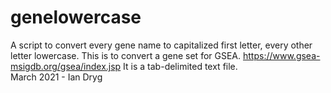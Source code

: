 # genelowercase
A script to convert every gene name to capitalized first letter, every other letter lowercase. This is to convert a gene set for GSEA. https://www.gsea-msigdb.org/gsea/index.jsp 
It is a tab-delimited text file.  
March 2021 - Ian Dryg
